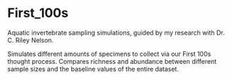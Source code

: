 # First_100s
Aquatic invertebrate sampling simulations, guided by my research with Dr. C. Riley Nelson.

Simulates different amounts of specimens to collect via our First 100s thought process. Compares 
richness and abundance between different sample sizes and the baseline values of the entire dataset.
